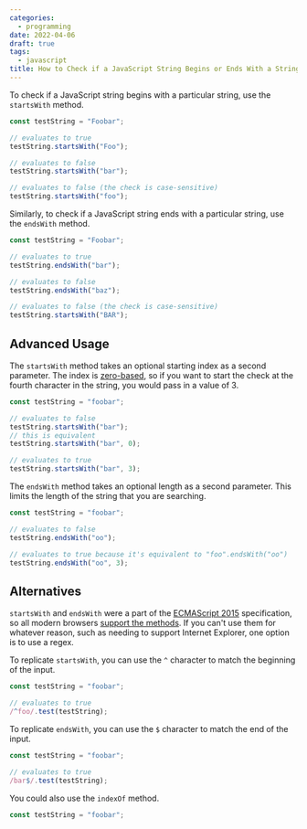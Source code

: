 ```yaml
---
categories:
  - programming
date: 2022-04-06
draft: true
tags:
  - javascript
title: How to Check if a JavaScript String Begins or Ends With a String
---
```


To check if a JavaScript string begins with a particular string, use the
`startsWith` method.

```javascript
const testString = "Foobar";

// evaluates to true
testString.startsWith("Foo");

// evaluates to false
testString.startsWith("bar");

// evaluates to false (the check is case-sensitive)
testString.startsWith("foo");
```

Similarly, to check if a JavaScript string ends with a particular string, use
the `endsWith` method.

```javascript
const testString = "Foobar";

// evaluates to true
testString.endsWith("bar");

// evaluates to false
testString.endsWith("baz");

// evaluates to false (the check is case-sensitive)
testString.startsWith("BAR");
```

## Advanced Usage

The `startsWith` method takes an optional starting index as a second parameter.
The index is [zero-based](https://en.wikipedia.org/wiki/Zero-based_numbering),
so if you want to start the check at the fourth character in the string, you
would pass in a value of 3.

```javascript
const testString = "foobar";

// evaluates to false
testString.startsWith("bar");
// this is equivalent
testString.startsWith("bar", 0);

// evaluates to true
testString.startsWith("bar", 3);
```

The `endsWith` method takes an optional length as a second parameter. This
limits the length of the string that you are searching.

```javascript
const testString = "foobar";

// evaluates to false
testString.endsWith("oo");

// evaluates to true because it's equivalent to "foo".endsWith("oo")
testString.endsWith("oo", 3);
```

## Alternatives

`startsWith` and `endsWith` were a part of the [ECMAScript
2015](https://en.wikipedia.org/wiki/ECMAScript#6th_Edition_%E2%80%93_ECMAScript_2015)
specification, so all modern browsers [support the
methods](https://caniuse.com/mdn-javascript_builtins_string_startswith). If you
can't use them for whatever reason, such as needing to support Internet
Explorer, one option is to use a regex.

To replicate `startsWith`, you can use the `^` character to match the beginning
of the input.

```javascript
const testString = "foobar";

// evaluates to true
/^foo/.test(testString);
```

To replicate `endsWith`, you can use the `$` character to match the end
of the input.

```javascript
const testString = "foobar";

// evaluates to true
/bar$/.test(testString);
```

You could also use the `indexOf` method.

```javascript
const testString = "foobar";
```
